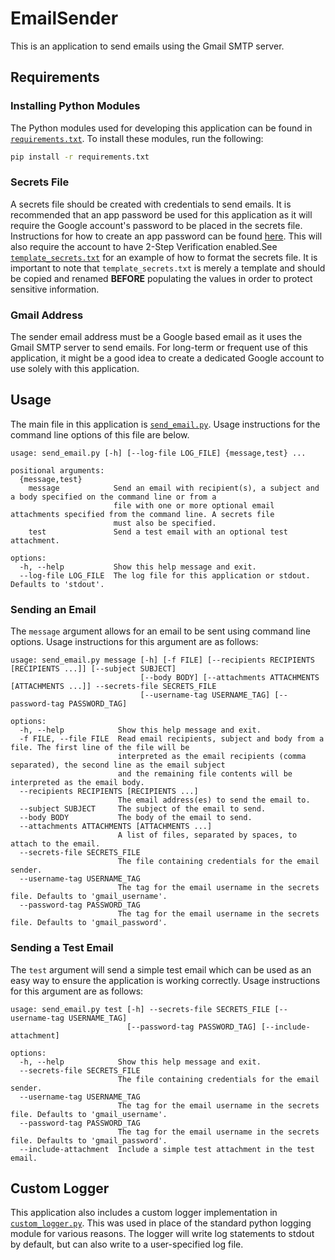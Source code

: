 # EmailSender
This is an application to send emails using the Gmail SMTP server.

## Requirements

### Installing Python Modules

The Python modules used for developing this application can be found in [`requirements.txt`](requirements.txt). To install these modules, run the following:

```bash
pip install -r requirements.txt
```

### Secrets File

A secrets file should be created with credentials to send emails. It is recommended that an app password be used for this application as it will require the Google account's password to be placed in the secrets file. Instructions for how to create an app password can be found [here](https://support.google.com/accounts/answer/185833?hl=en&sjid=12652931280380728633-NA). This will also require the account to have 2-Step Verification enabled.See [`template_secrets.txt`](template_secrets.txt) for an example of how to format the secrets file. It is important to note that `template_secrets.txt` is merely a template and should be copied and renamed **BEFORE** populating the values in order to protect sensitive information.

### Gmail Address

The sender email address must be a Google based email as it uses the Gmail SMTP server to send emails. For long-term or frequent use of this application, it might be a good idea to create a dedicated Google account to use solely with this application.

## Usage

The main file in this application is [`send_email.py`](send_email.py). Usage instructions for the command line options of this file are below.

```
usage: send_email.py [-h] [--log-file LOG_FILE] {message,test} ...

positional arguments:
  {message,test}
    message            Send an email with recipient(s), a subject and a body specified on the command line or from a
                       file with one or more optional email attachments specified from the command line. A secrets file
                       must also be specified.
    test               Send a test email with an optional test attachment.

options:
  -h, --help           Show this help message and exit.
  --log-file LOG_FILE  The log file for this application or stdout. Defaults to 'stdout'.
```

### Sending an Email

The `message` argument allows for an email to be sent using command line options. Usage instructions for this argument are as follows:

```
usage: send_email.py message [-h] [-f FILE] [--recipients RECIPIENTS [RECIPIENTS ...]] [--subject SUBJECT]
                             [--body BODY] [--attachments ATTACHMENTS [ATTACHMENTS ...]] --secrets-file SECRETS_FILE
                             [--username-tag USERNAME_TAG] [--password-tag PASSWORD_TAG]

options:
  -h, --help            Show this help message and exit.
  -f FILE, --file FILE  Read email recipients, subject and body from a file. The first line of the file will be
                        interpreted as the email recipients (comma separated), the second line as the email subject
                        and the remaining file contents will be interpreted as the email body.
  --recipients RECIPIENTS [RECIPIENTS ...]
                        The email address(es) to send the email to.
  --subject SUBJECT     The subject of the email to send.
  --body BODY           The body of the email to send.
  --attachments ATTACHMENTS [ATTACHMENTS ...]
                        A list of files, separated by spaces, to attach to the email.
  --secrets-file SECRETS_FILE
                        The file containing credentials for the email sender.
  --username-tag USERNAME_TAG
                        The tag for the email username in the secrets file. Defaults to 'gmail_username'.
  --password-tag PASSWORD_TAG
                        The tag for the email username in the secrets file. Defaults to 'gmail_password'.
```

### Sending a Test Email

The `test` argument will send a simple test email which can be used as an easy way to ensure the application is working correctly. Usage instructions for this argument are as follows:

```
usage: send_email.py test [-h] --secrets-file SECRETS_FILE [--username-tag USERNAME_TAG] 
                          [--password-tag PASSWORD_TAG] [--include-attachment]

options:
  -h, --help            Show this help message and exit.
  --secrets-file SECRETS_FILE
                        The file containing credentials for the email sender.
  --username-tag USERNAME_TAG
                        The tag for the email username in the secrets file. Defaults to 'gmail_username'.
  --password-tag PASSWORD_TAG
                        The tag for the email username in the secrets file. Defaults to 'gmail_password'.
  --include-attachment  Include a simple test attachment in the test email.
```

## Custom Logger

This application also includes a custom logger implementation in [`custom_logger.py`](custom_logger.py). This was used in place of the standard python logging module for various reasons. The logger will write log statements to stdout by default, but can also write to a user-specified log file.
